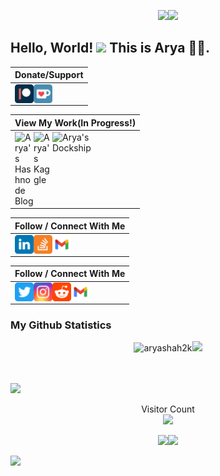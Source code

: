 <p align="center">
<img align="" height='150px' src="https://github.com/aryashah2k/aryashah2k/blob/main/assets/Readme%20GIF.gif" /><img align="" height='150px' src="https://github.com/aryashah2k/aryashah2k/blob/main/assets/Name%20Banner.jpg" />
</p>


## Hello, World! <img src="https://media.giphy.com/media/hvRJCLFzcasrR4ia7z/giphy.gif" width="25px"> This is Arya 🙋‍♂️.

|Donate/Support|
|-----|
|<a href="https://www.patreon.com/bePatron?u=45451225"><img align="left" alt="Arya Shah - Patreon" width="30px" src="https://github.com/edent/SuperTinyIcons/blob/master/images/svg/patreon.svg" /></a><a href="https://ko-fi.com/aryashah"><img align="left" alt="Arya Shah - Ko-Fi" width="30px" src="https://github.com/edent/SuperTinyIcons/blob/master/images/svg/ko-fi.svg" /></a>|

|View My Work(In Progress!)|
|-----|
|<a href="https://aryashah.hashnode.dev"><img align="left" alt="Arya's Hashnode Blog" width="30px" src="https://github.com/aryashah2k/aryashah2k/blob/main/assets/hashnode.svg" /></a><a href="https://www.kaggle.com/aryashah2k"><img align="left" alt="Arya's Kaggle" width="30px" src="https://github.com/aryashah2k/aryashah2k/blob/main/assets/kaggle-icon.svg" /></a><a href="https://dockship.io/author/aryash-095"><img align="left" alt="Arya's Dockship" width="80px" src="https://github.com/aryashah2k/aryashah2k/blob/main/assets/dockship-logo.png" /></a>|

|Follow / Connect With Me|
|-----|
|<a href="https://www.linkedin.com/in/arya--shah/"><img align="left" alt="Arya's LinkedIn" width="30px" src="https://github.com/edent/SuperTinyIcons/blob/master/images/svg/linkedin.svg" /></a><a href="https://stackoverflow.com/users/13949231/aryashah2k"><img align="left" alt="Arya's Stackoverlfow" width="30px" src="https://github.com/edent/SuperTinyIcons/blob/master/images/svg/stackoverflow.svg"/></a><a href="mailto:arya.shah82@nmims.edu.in"><img align="left" alt="Arya's Institute Email" width="30px" src="https://github.com/edent/SuperTinyIcons/blob/master/images/svg/gmail.svg" /></a>|

|Follow / Connect With Me|
|-----|
|<a href="https://twitter.com/aryashah2k"><img align="left" alt="Arya Shah - Twitter" width="30px" src="https://github.com/edent/SuperTinyIcons/blob/master/images/svg/twitter.svg" /></a><a href="https://www.instagram.com/arya_shah_00/"><img align="left" alt="Arya's Instagram" width="30px" src="https://github.com/edent/SuperTinyIcons/blob/master/images/svg/instagram.svg" /></a><a href="https://www.reddit.com/user/aryashah2k/"><img align="left" alt="Arya's Reddit" width="30px" src="https://github.com/edent/SuperTinyIcons/blob/master/images/svg/reddit.svg" /></a><a href="mailto:aryashah2k@gmail.com"><img align="left" alt="Arya's Person Email" width="30px" src="https://github.com/edent/SuperTinyIcons/blob/master/images/svg/gmail.svg" /></a>|<a href="https://www.linkedin.com/in/arya--shah/"><img align="left" alt="Arya's LinkedIn" width="30px" src="https://github.com/edent/SuperTinyIcons/blob/master/images/svg/linkedin.svg" /></a><a href="https://stackoverflow.com/users/13949231/aryashah2k"><img align="left" alt="Arya's Stackoverlfow" width="30px" src="https://github.com/edent/SuperTinyIcons/blob/master/images/svg/stackoverflow.svg"/></a><a href="mailto:arya.shah82@nmims.edu.in"><img align="left" alt="Arya's Institute Email" width="30px" src="https://github.com/edent/SuperTinyIcons/blob/master/images/svg/gmail.svg" /></a>|

### My Github Statistics

<p align="center">
<img align="" height='150px' src="https://github-readme-stats.vercel.app/api?username=aryashah2k&hide_title=true&show_icons=true&theme=gotham" alt="aryashah2k" /><img align="" height='150px' src="https://github-readme-stats.vercel.app/api/top-langs/?username=aryashah2k&hide_title=false&layout=compact&theme=gotham" />
</p>
<br>


<br>
<img src="https://github-profile-trophy.vercel.app/?username=aryashah2k&theme=onedark&column=7&margin-w=15&margin-h=15 (https://github.com/ryo-ma/github-profile-trophy)">



<p align="center"> 
  Visitor Count<br>
<img src="https://profile-counter.glitch.me/aryashah2k/count.svg" />
</p>

<p align="center">
<img align="" height='115px' src="https://raw.githubusercontent.com/rodrigograca31/rodrigograca31/master/matrix.svg" /><img align="" height='115px' src="https://raw.githubusercontent.com/rodrigograca31/rodrigograca31/master/matrix.svg" />
</p>

![](https://activity-graph.herokuapp.com/graph?username=aryashah2k&theme=react-dark)

